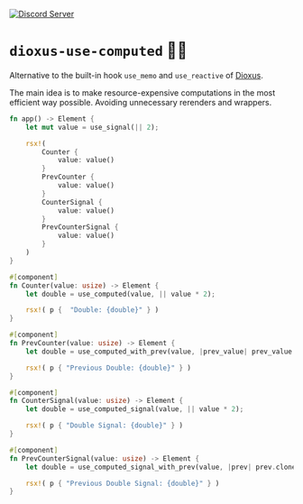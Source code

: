 [![Discord Server](https://img.shields.io/discord/899851952891002890.svg?logo=discord&style=flat-square)](https://discord.gg/sKJSVNSCDJ)

# `dioxus-use-computed` 🦀🧠

Alternative to the built-in hook `use_memo` and `use_reactive` of [Dioxus](https://dioxuslabs.com/).

The main idea is to make resource-expensive computations in the most efficient way possible. Avoiding unnecessary rerenders and wrappers.

```rs
fn app() -> Element {
    let mut value = use_signal(|| 2);

    rsx!(
        Counter {
            value: value()
        }
        PrevCounter {
            value: value()
        }
        CounterSignal {
            value: value()
        }
        PrevCounterSignal {
            value: value()
        }
    )
}

#[component]
fn Counter(value: usize) -> Element {
    let double = use_computed(value, || value * 2);

    rsx!( p {  "Double: {double}" } )
}

#[component]
fn PrevCounter(value: usize) -> Element {
    let double = use_computed_with_prev(value, |prev_value| prev_value.unwrap_or(value) * 2);

    rsx!( p { "Previous Double: {double}" } )
}

#[component]
fn CounterSignal(value: usize) -> Element {
    let double = use_computed_signal(value, || value * 2);

    rsx!( p { "Double Signal: {double}" } )
}

#[component]
fn PrevCounterSignal(value: usize) -> Element {
    let double = use_computed_signal_with_prev(value, |prev| prev.cloned().unwrap_or(value) * 2);

    rsx!( p { "Previous Double Signal: {double}" } )
}
```